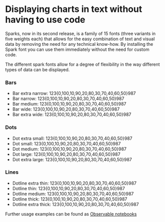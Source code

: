 # Displaying charts in text without having to use code

Sparks, now in its second release, is a family of 15 fonts (three variants in five weights each) that allows for the easy combination of text and visual data by removing the need for any technical know-how. By installing the Spark font you can use them immediately without the need for custom code.

The different spark fonts allow for a degree of flexibility in the way different types of data can be displayed.

### Bars

 * Bar extra narrow: <span class="sparks bar-extranarrow">123{0,100,10,90,20,80,30,70,40,60,50}987</span>
 * Bar narrow: <span class="sparks bar-narrow">123{0,100,10,90,20,80,30,70,40,60,50}987</span>
 * Bar medium: <span class="sparks bar-medium">123{0,100,10,90,20,80,30,70,40,60,50}987</span>
 * Bar wide: <span class="sparks bar-wide">123{0,100,10,90,20,80,30,70,40,60,50}987</span>
 * Bar extra wide: <span class="sparks bar-extrawide">123{0,100,10,90,20,80,30,70,40,60,50}987</span>
 
### Dots

 * Dot extra small: <span class="sparks dot-extrasmall">123{0,100,10,90,20,80,30,70,40,60,50}987</span>
 * Dot small: <span class="sparks dot-small">123{0,100,10,90,20,80,30,70,40,60,50}987</span>
 * Dot medium: <span class="sparks dot-medium">123{0,100,10,90,20,80,30,70,40,60,50}987</span>
 * Dot large: <span class="sparks dot-large">123{0,100,10,90,20,80,30,70,40,60,50}987</span>
 * Dot extra large: <span class="sparks dot-extralarge">123{0,100,10,90,20,80,30,70,40,60,50}987</span>

### Lines

 * Dotline extra thin: <span class="sparks dotline-extrathin">123{0,100,10,90,20,80,30,70,40,60,50}987</span>
 * Dotline thin: <span class="sparks dotline-thin">123{0,100,10,90,20,80,30,70,40,60,50}987</span>
 * Dotline medium: <span class="sparks dotline-medium">123{0,100,10,90,20,80,30,70,40,60,50}987</span>
 * Dotline thick: <span class="sparks dotline-thick">123{0,100,10,90,20,80,30,70,40,60,50}987</span>
 * Dotline extra thick: <span class="sparks dotline-extrathick">123{0,100,10,90,20,80,30,70,40,60,50}987</span>

Further usage examples can be found as <a href="https://beta.observablehq.com/collection/@tomgp/sparks/2">Observable notebooks</a>